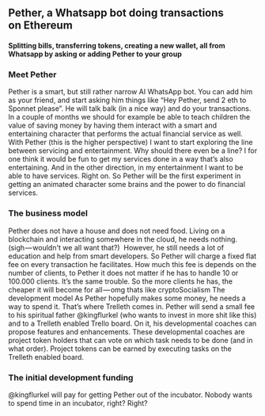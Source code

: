 ## Pether,  a Whatsapp bot doing transactions on Ethereum
#### Splitting bills, transferring tokens, creating a new wallet, all from Whatsapp by asking or adding Pether to your group
### Meet Pether
Pether is a smart, but still rather narrow AI WhatsApp bot. You can add him as your friend, and start asking him things like “Hey Pether, send 2 eth to Sponnet please”. He will talk balk (in a nice way) and do your transactions. 
In a couple of months we should for example be able to teach children the value of saving money by having them interact with a smart and entertaining character that performs the actual financial service as well.
With Pether (this is the higher perspective) I want to start exploring the line between servicing and entertainment. Why should there even be a line? I for one think it would be fun to get my services done in a way that’s also entertaining. And in the other direction, in my entertainment I want to be able to have services. Right on. So Pether will be the first experiment in getting an animated character some brains and the power to do financial services. 

### The business model
Pether does not have a house and does not need food. Living on a blockchain and interacting somewhere in the cloud, he needs nothing. 
(sigh — wouldn't we all want that?) 
However, he still needs a lot of education and help from smart developers. So Pether will charge a fixed flat fee on every transaction he facilitates. How much this fee is depends on the number of clients, to Pether it does not matter if he has to handle 10 or 100.000 clients. It’s the same trouble. So the more clients he has, the cheaper it will become for all — omg thats like cryptoSocialism
The development model
As Pether hopefully makes some money, he needs a way to spend it. That’s where Trelleth comes in. Pether will send a small fee to his spiritual father @kingflurkel (who wants to invest in more shit like this) and to a Trelleth enabled Trello board. On it, his developmental coaches can propose features and enhancements. These developmental coaches are project token holders that can vote on which task needs to be done (and in what order). Project tokens can be earned by executing tasks on the Trelleth enabled board.
### The initial development funding
@kingflurkel  will pay for getting Pether out of the incubator. Nobody wants to spend time in an incubator, right?
Right?
